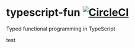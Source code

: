 # typescript-fun [![CircleCI](https://circleci.com/gh/typescript-fun/typescript-fun/tree/master.svg?style=svg)](https://circleci.com/gh/typescript-fun/typescript-fun/tree/master)

Typed functional programming in TypeScript

test
